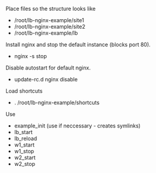 
Place files so the structure looks like 
* /root/lb-nginx-example/site1
* /root/lb-nginx-example/site2
* /root/lb-nginx-example/lb

Install nginx and stop the default instance (blocks port 80).
* nginx -s stop

Disable autostart for default nginx.
* update-rc.d nginx disable

Load shortcuts
* . /root/lb-nginx-example/shortcuts

Use
* example_init (use if neccessary - creates symlinks)
* lb_start
* lb_reload
* w1_start
* w1_stop
* w2_start
* w2_stop
